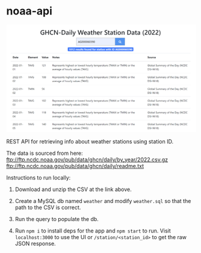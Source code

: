 # noaa-api

![image of GHCN API](./public/image.png)

REST API for retrieving info about weather stations using station ID.

The data is sourced from here:
ftp://ftp.ncdc.noaa.gov/pub/data/ghcn/daily/by_year/2022.csv.gz
ftp://ftp.ncdc.noaa.gov/pub/data/ghcn/daily/readme.txt

Instructions to run locally:

1. Download and unzip the CSV at the link above.

2. Create a MySQL db named `weather` and modify `weather.sql` so that the path to the CSV is correct.

3. Run the query to populate the db.

4. Run `npm i` to install deps for the app and `npm start` to run. Visit `localhost:3000` to use the UI or `/station/<station_id>` to get the raw JSON response.

